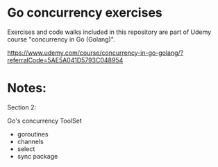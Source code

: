 # Go concurrency exercises

Exercises and code walks included in this repository are part of Udemy course "concurrency in Go (Golang)".

https://www.udemy.com/course/concurrency-in-go-golang/?referralCode=5AE5A041D5793C048954


# Notes: 

Section 2:

Go's concurrency ToolSet
  * goroutines
  * channels
  * select
  * sync package
